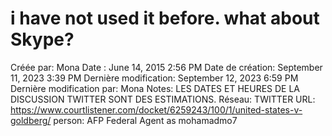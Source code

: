 # i have not used it before. what about Skype?

Créée par: Mona
Date : June 14, 2015 2:56 PM
Date de création: September 11, 2023 3:39 PM
Dernière modification: September 12, 2023 6:59 PM
Dernière modification par: Mona
Notes: LES DATES ET HEURES DE LA DISCUSSION TWITTER SONT DES ESTIMATIONS.
Réseau: TWITTER
URL: https://www.courtlistener.com/docket/6259243/100/1/united-states-v-goldberg/
person: AFP Federal Agent as mohamadmo7